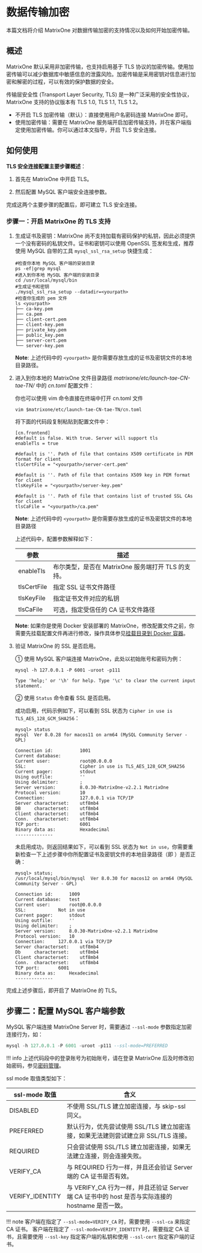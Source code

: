 # 数据传输加密

本篇文档将介绍 MatrixOne 对数据传输加密的支持情况以及如何开始加密传输。

## 概述

MatrixOne 默认采用非加密传输，也支持启用基于 TLS 协议的加密传输。使用加密传输可以减少数据库中敏感信息的泄露风险。加密传输是采用密钥对信息进行加密和解密的过程，可以有效的保护数据的安全。

传输层安全性 (Transport Layer Security, TLS) 是一种广泛采用的安全性协议，MatrixOne 支持的协议版本有 TLS 1.0, TLS 1.1, TLS 1.2。

- 不开启 TLS 加密传输（默认）：直接使用用户名密码连接 MatrixOne 即可。
- 使用加密传输：需要在 MatrixOne 服务端开启加密传输支持，并在客户端指定使用加密传输。你可以通过本文指导，开启 TLS 安全连接。

## 如何使用

**TLS 安全连接配置主要步骤概述**：

1. 首先在 MatrixOne 中开启 TLS。

2. 然后配置 MySQL 客户端安全连接参数。

完成这两个主要步骤的配置后，即可建立 TLS 安全连接。

### 步骤一：开启 MatrixOne 的 TLS 支持

1. 生成证书及密钥：MatrixOne 尚不支持加载有密码保护的私钥，因此必须提供一个没有密码的私钥文件。证书和密钥可以使用 OpenSSL 签发和生成，推荐使用 MySQL 自带的工具 `mysql_ssl_rsa_setup` 快捷生成：

    ```
    #检查你本地 MySQL 客户端的安装目录
    ps -ef|grep mysql
    #进入到你本地 MySQL 客户端的安装目录
    cd /usr/local/mysql/bin
    #生成证书和密钥
    ./mysql_ssl_rsa_setup --datadir=<yourpath>
    #检查你生成的 pem 文件
    ls <yourpath>
    ├── ca-key.pem
    ├── ca.pem
    ├── client-cert.pem
    ├── client-key.pem
    ├── private_key.pem
    ├── public_key.pem
    ├── server-cert.pem
    └── server-key.pem
    ```

    __Note__: 上述代码中的 `<yourpath>` 是你需要存放生成的证书及密钥文件的本地目录路径。

2. 进入到你本地的 MatrixOne 文件目录路径 *matrixone/etc/launch-tae-CN-tae-TN/* 中的 *cn.toml* 配置文件：

    你也可以使用 vim 命令直接在终端中打开 cn.toml 文件

    ```
    vim $matrixone/etc/launch-tae-CN-tae-TN/cn.toml
    ```

    将下面的代码段复制粘贴到配置文件中：

    ```
    [cn.frontend]
    #default is false. With true. Server will support tls
    enableTls = true

    #default is ''. Path of file that contains X509 certificate in PEM format for client
    tlsCertFile = "<yourpath>/server-cert.pem"

    #default is ''. Path of file that contains X509 key in PEM format for client
    tlsKeyFile = "<yourpath>/server-key.pem"

    #default is ''. Path of file that contains list of trusted SSL CAs for client
    tlsCaFile = "<yourpath>/ca.pem"
    ```

    __Note__: 上述代码中的 `<yourpath>` 是你需要存放生成的证书及密钥文件的本地目录路径

    上述代码中，配置参数解释如下：

    | 参数        | 描述                                               |
    | ----------- | -------------------------------------------------- |
    | enableTls   | 布尔类型，是否在 MatrixOne 服务端打开 TLS 的支持。 |
    | tlsCertFile | 指定 SSL 证书文件路径                              |
    | tlsKeyFile  | 指定证书文件对应的私钥                             |
    | tlsCaFile   | 可选，指定受信任的 CA 证书文件路径                 |

    __Note__: 如果你是使用 Docker 安装部署的 MatrixOne，修改配置文件之前，你需要先挂载配置文件再进行修改，操作具体参见[挂载目录到 Docker 容器](../Maintain/mount-data-by-docker.md)。

3. 验证 MatrixOne 的 SSL 是否启用。

    ① 使用 MySQL 客户端连接 MatrixOne，此处以初始账号和密码为例：

    ```
    mysql -h 127.0.0.1 -P 6001 -uroot -p111

    Type 'help;' or '\h' for help. Type '\c' to clear the current input statement.
    ```

    ② 使用 `Status` 命令查看 SSL 是否启用。

    成功启用，代码示例如下，可以看到 SSL 状态为 `Cipher in use is TLS_AES_128_GCM_SHA256`：

    ```
    mysql> status
    mysql  Ver 8.0.28 for macos11 on arm64 (MySQL Community Server - GPL)

    Connection id:          1001
    Current database:
    Current user:           root@0.0.0.0
    SSL:                    Cipher in use is TLS_AES_128_GCM_SHA256
    Current pager:          stdout
    Using outfile:          ''
    Using delimiter:        ;
    Server version:         8.0.30-MatrixOne-v2.2.1 MatrixOne
    Protocol version:       10
    Connection:             127.0.0.1 via TCP/IP
    Server characterset:    utf8mb4
    DB     characterset:    utf8mb4
    Client characterset:    utf8mb4
    Conn.  characterset:    utf8mb4
    TCP port:               6001
    Binary data as:         Hexadecimal
    --------------
    ```

    未启用成功，则返回结果如下，可以看到 SSL 状态为 `Not in use`，你需要重新检查一下上述步骤中你所配置证书及密钥文件的本地目录路径（即 <yourpath>）是否正确：

    ```
    mysql> status;
    /usr/local/mysql/bin/mysql  Ver 8.0.30 for macos12 on arm64 (MySQL Community Server - GPL)

    Connection id:		1009
    Current database:	test
    Current user:		root@0.0.0.0
    SSL:			Not in use
    Current pager:		stdout
    Using outfile:		''
    Using delimiter:	;
    Server version:		8.0.30-MatrixOne-v2.2.1 MatrixOne 
    Protocol version:	10
    Connection:		127.0.0.1 via TCP/IP
    Server characterset:	utf8mb4
    Db     characterset:	utf8mb4
    Client characterset:	utf8mb4
    Conn.  characterset:	utf8mb4
    TCP port:		6001
    Binary data as:		Hexadecimal
    --------------
    ```

完成上述步骤后，即开启了 MatrixOne 的 TLS。

## 步骤二：配置 MySQL 客户端参数

MySQL 客户端连接 MatrixOne Server 时，需要通过 `--ssl-mode` 参数指定加密连接行为，如：

```sql
mysql -h 127.0.0.1 -P 6001 -uroot -p111 --ssl-mode=PREFERRED
```

!!! info
    上述代码段中的登录账号为初始账号，请在登录 MatrixOne 后及时修改初始密码，参见[密码管理](password-mgmt.md)。

ssl mode 取值类型如下：

| ssl-mode 取值   | 含义                                                                                              |
| --------------- | ------------------------------------------------------------------------------------------------- |
| DISABLED        | 不使用 SSL/TLS 建立加密连接，与 skip-ssl 同义。                                                   |
| PREFERRED       | 默认行为，优先尝试使用 SSL/TLS 建立加密连接，如果无法建则尝试建立非 SSL/TLS 连接。                |
| REQUIRED        | 只会尝试使用 SSL/TLS 建立加密连接，如果无法建立连接，则会连接失败。                               |
| VERIFY_CA       | 与 REQUIRED 行为一样，并且还会验证 Server 端的 CA 证书是否有效。                                  |
| VERIFY_IDENTITY | 与 VERIFY_CA 行为一样，并且还验证 Server 端 CA 证书中的 host 是否与实际连接的 hostname 是否一致。 |

!!! note
    客户端在指定了 `--ssl-mode=VERIFY_CA` 时，需要使用 `--ssl-ca` 来指定 CA 证书。
    客户端在指定了 `--ssl-mode=VERIFY_IDENTITY` 时，需要指定 CA 证书，且需要使用 `--ssl-key` 指定客户端的私钥和使用 `--ssl-cert` 指定客户端的证书。
